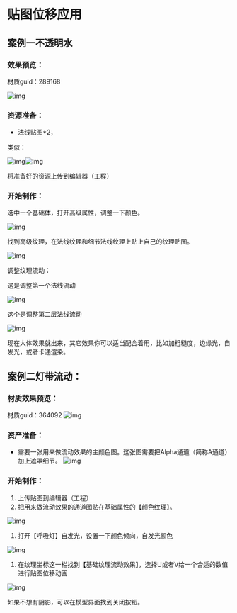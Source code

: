 # 贴图位移应用

## 案例一不透明水

### 效果预览：

材质guid：289168

![img](https://arkimg.ark.online/1730183117721-12.gif)

### 资源准备：

- 法线贴图*2，

类似：

![img](https://arkimg.ark.online/1730183117720-1.png)![img](https://arkimg.ark.online/1730183117720-2.png)

将准备好的资源上传到编辑器（工程）

### 开始制作：

选中一个基础体，打开高级属性，调整一下颜色。

![img](https://arkimg.ark.online/1730183117720-3.png)

找到高级纹理，在法线纹理和细节法线纹理上贴上自己的纹理贴图。

![img](https://arkimg.ark.online/1730183117721-4.png)

调整纹理流动：

这是调整第一个法线流动

![img](https://arkimg.ark.online/1730183117721-5.png)

这个是调整第二层法线流动

![img](https://arkimg.ark.online/1730183117721-6.png)

现在大体效果就出来，其它效果你可以适当配合着用，比如加粗糙度，边缘光，自发光，或者卡通渲染。

## 案例二灯带流动：

### 材质效果预览：

材质guid：364092
![img](https://arkimg.ark.online/1730183117721-7.gif)

### 资产准备：

- 需要一张用来做流动效果的主颜色图。这张图需要把Alpha通道（简称A通道）加上遮罩细节。
  ![img](https://arkimg.ark.online/1730183117721-8.png)

### 开始制作：

1. 上传贴图到编辑器（工程）
2. 把用来做流动效果的通道图贴在基础属性的【颜色纹理】。

![img](https://arkimg.ark.online/1730183117721-9.png)

1. 打开【呼吸灯】自发光，设置一下颜色倾向，自发光颜色

![img](https://arkimg.ark.online/1730183117721-10.png)

1.  在纹理坐标这一栏找到【基础纹理流动效果】，选择U或者V给一个合适的数值进行贴图位移动画

![img](https://arkimg.ark.online/1730183117721-11.png)

如果不想有阴影，可以在模型界面找到关闭按钮。